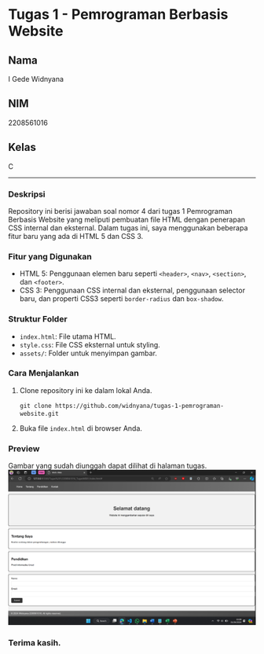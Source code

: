 # Tugas 1 - Pemrograman Berbasis Website

## Nama
I Gede Widnyana

## NIM
2208561016

## Kelas
C

---

### Deskripsi
Repository ini berisi jawaban soal nomor 4 dari tugas 1 Pemrograman Berbasis Website yang meliputi pembuatan file HTML dengan penerapan CSS internal dan eksternal. Dalam tugas ini, saya menggunakan beberapa fitur baru yang ada di HTML 5 dan CSS 3.

### Fitur yang Digunakan
- HTML 5: Penggunaan elemen baru seperti `<header>`, `<nav>`, `<section>`, dan `<footer>`.
- CSS 3: Penggunaan CSS internal dan eksternal, penggunaan selector baru, dan properti CSS3 seperti `border-radius` dan `box-shadow`.

### Struktur Folder
- `index.html`: File utama HTML.
- `style.css`: File CSS eksternal untuk styling.
- `assets/`: Folder untuk menyimpan gambar.

### Cara Menjalankan
1. Clone repository ini ke dalam lokal Anda.
   ```
   git clone https://github.com/widnyana/tugas-1-pemrograman-website.git
   ```
2. Buka file `index.html` di browser Anda.

### Preview
Gambar yang sudah diunggah dapat dilihat di halaman tugas.
![Dokumentasi hasil :](https://github.com/GdWidnyana/Tugas1-PBW-2208561016/blob/main/Screenshot%202024-04-01%20031008.png)


### Terima kasih.
